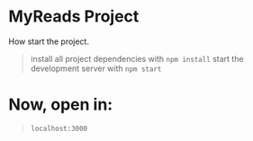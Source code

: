 # MyReads Project

How start the project.

> install all project dependencies with `npm install`
> start the development server with `npm start`

# Now, open in:
>`localhost:3000`
